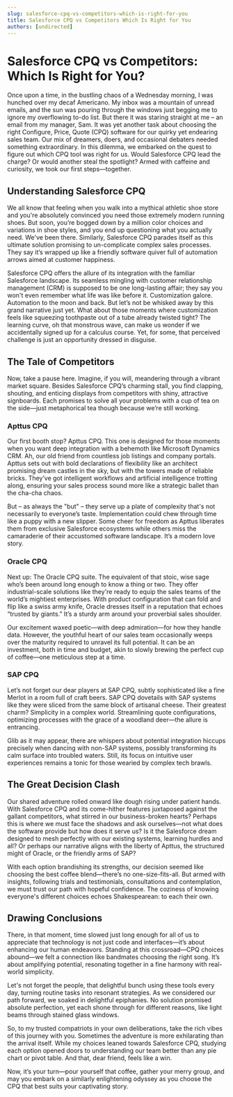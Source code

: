```yaml
---
slug: salesforce-cpq-vs-competitors-which-is-right-for-you
title: Salesforce CPQ vs Competitors Which Is Right for You
authors: [undirected]
---
```



# Salesforce CPQ vs Competitors: Which Is Right for You?

Once upon a time, in the bustling chaos of a Wednesday morning, I was hunched over my decaf Americano. My inbox was a mountain of unread emails, and the sun was pouring through the windows just begging me to ignore my overflowing to-do list. But there it was staring straight at me – an email from my manager, Sam. It was yet another task about choosing the right Configure, Price, Quote (CPQ) software for our quirky yet endearing sales team. Our mix of dreamers, doers, and occasional debaters needed something extraordinary. In this dilemma, we embarked on the quest to figure out which CPQ tool was right for us. Would Salesforce CPQ lead the charge? Or would another steal the spotlight? Armed with caffeine and curiosity, we took our first steps—together.

## Understanding Salesforce CPQ

We all know that feeling when you walk into a mythical athletic shoe store and you're absolutely convinced you need those extremely modern running shoes. But soon, you’re bogged down by a million color choices and variations in shoe styles, and you end up questioning what you actually need. We've been there. Similarly, Salesforce CPQ parades itself as this ultimate solution promising to un-complicate complex sales processes. They say it’s wrapped up like a friendly software quiver full of automation arrows aimed at customer happiness.

Salesforce CPQ offers the allure of its integration with the familiar Salesforce landscape. Its seamless mingling with customer relationship management (CRM) is supposed to be one long-lasting affair; they say you won't even remember what life was like before it. Customization galore. Automation to the moon and back. But let’s not be whisked away by this grand narrative just yet. What about those moments where customization feels like squeezing toothpaste out of a tube already twisted tight? The learning curve, oh that monstrous wave, can make us wonder if we accidentally signed up for a calculus course. Yet, for some, that perceived challenge is just an opportunity dressed in disguise.

## The Tale of Competitors

Now, take a pause here. Imagine, if you will, meandering through a vibrant market square. Besides Salesforce CPQ’s charming stall, you find clapping, shouting, and enticing displays from competitors with shiny, attractive signboards. Each promises to solve all your problems with a cup of tea on the side—just metaphorical tea though because we’re still working.

### Apttus CPQ

Our first booth stop? Apttus CPQ. This one is designed for those moments when you want deep integration with a behemoth like Microsoft Dynamics CRM. Ah, our old friend from countless job listings and company portals. Apttus sets out with bold declarations of flexibility like an architect promising dream castles in the sky, but with the towers made of reliable bricks. They’ve got intelligent workflows and artificial intelligence trotting along, ensuring your sales process sound more like a strategic ballet than the cha-cha chaos.

But – as always the "but" – they serve up a plate of complexity that's not necessarily to everyone’s taste. Implementation could chew through time like a puppy with a new slipper. Some cheer for freedom as Apttus liberates them from exclusive Salesforce ecosystems while others miss the camaraderie of their accustomed software landscape. It’s a modern love story.

### Oracle CPQ

Next up: The Oracle CPQ suite. The equivalent of that stoic, wise sage who’s been around long enough to know a thing or two. They offer industrial-scale solutions like they're ready to equip the sales teams of the world’s mightiest enterprises. With product configuration that can fold and flip like a swiss army knife, Oracle dresses itself in a reputation that echoes “trusted by giants.” It’s a sturdy arm around your proverbial sales shoulder.

Our excitement waxed poetic—with deep admiration—for how they handle data. However, the youthful heart of our sales team occasionally weeps over the maturity required to unravel its full potential. It can be an investment, both in time and budget, akin to slowly brewing the perfect cup of coffee—one meticulous step at a time.

### SAP CPQ

Let’s not forget our dear players at SAP CPQ, subtly sophisticated like a fine Merlot in a room full of craft beers. SAP CPQ dovetails with SAP systems like they were sliced from the same block of artisanal cheese. Their greatest charm? Simplicity in a complex world. Streamlining quote configurations, optimizing processes with the grace of a woodland deer—the allure is entrancing.

Glib as it may appear, there are whispers about potential integration hiccups precisely when dancing with non-SAP systems, possibly transforming its calm surface into troubled waters. Still, its focus on intuitive user experiences remains a tonic for those wearied by complex tech brawls.

## The Great Decision Clash

Our shared adventure rolled onward like dough rising under patient hands. With Salesforce CPQ and its come-hither features juxtaposed against the gallant competitors, what stirred in our business-broken hearts? Perhaps this is where we must face the shadows and ask ourselves—not what does the software provide but how does it serve us? Is it the Salesforce dream designed to mesh perfectly with our existing systems, learning hurdles and all? Or perhaps our narrative aligns with the liberty of Apttus, the structured might of Oracle, or the friendly arms of SAP?

With each option brandishing its strengths, our decision seemed like choosing the best coffee blend—there’s no one-size-fits-all. But armed with insights, following trials and testimonials, consultations and contemplation, we must trust our path with hopeful confidence. The coziness of knowing everyone's different choices echoes Shakespearean: to each their own.

## Drawing Conclusions

There, in that moment, time slowed just long enough for all of us to appreciate that technology is not just code and interfaces—it’s about enhancing our human endeavors. Standing at this crossroad—CPQ choices abound—we felt a connection like bandmates choosing the right song. It’s about amplifying potential, resonating together in a fine harmony with real-world simplicity.

Let's not forget the people, that delightful bunch using these tools every day, turning routine tasks into resonant strategies. As we considered our path forward, we soaked in delightful epiphanies. No solution promised absolute perfection, yet each shone through for different reasons, like light beams through stained glass windows.

So, to my trusted compatriots in your own deliberations, take the rich vibes of this journey with you. Sometimes the adventure is more exhilarating than the arrival itself. While my choices leaned towards Salesforce CPQ, studying each option opened doors to understanding our team better than any pie chart or pivot table. And that, dear friend, feels like a win.

Now, it’s your turn—pour yourself that coffee, gather your merry group, and may you embark on a similarly enlightening odyssey as you choose the CPQ that best suits your captivating story.